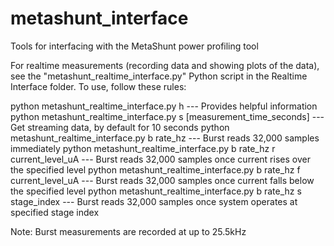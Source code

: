 # metashunt_interface
Tools for interfacing with the MetaShunt power profiling tool

For realtime measurements (recording data and showing plots of the data), see the "metashunt_realtime_interface.py" Python script in the Realtime Interface folder.
To use, follow these rules:

python metashunt_realtime_interface.py h --- Provides helpful information
python metashunt_realtime_interface.py s [measurement_time_seconds] --- Get streaming data, by default for 10 seconds
python metashunt_realtime_interface.py b rate_hz --- Burst reads 32,000 samples immediately
python metashunt_realtime_interface.py b rate_hz r current_level_uA --- Burst reads 32,000 samples once current rises over the specified level
python metashunt_realtime_interface.py b rate_hz f current_level_uA --- Burst reads 32,000 samples once current falls below the specified level
python metashunt_realtime_interface.py b rate_hz s stage_index --- Burst reads 32,000 samples once system operates at specified stage index

Note: Burst measurements are recorded at up to 25.5kHz
